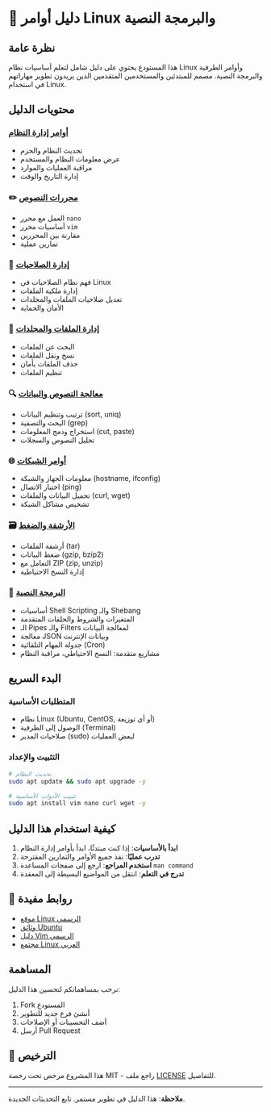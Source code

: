 # 🐧 دليل أوامر Linux والبرمجة النصية

## نظرة عامة

هذا المستودع يحتوي على دليل شامل لتعلم أساسيات نظام Linux وأوامر الطرفية والبرمجة النصية. مصمم للمبتدئين والمستخدمين المتقدمين الذين يريدون تطوير مهاراتهم في استخدام Linux.

##  محتويات الدليل

###  [أوامر إدارة النظام](./system-commands.md)
- تحديث النظام والحزم
- عرض معلومات النظام والمستخدم
- مراقبة العمليات والموارد
- إدارة التاريخ والوقت

### ✏️ [محررات النصوص](./text-editors.md)
- العمل مع محرر `nano`
- أساسيات محرر `vim`
- مقارنة بين المحررين
- تمارين عملية

### 🔐 [إدارة الصلاحيات](./file-permissions.md)
- فهم نظام الصلاحيات في Linux
- إدارة ملكية الملفات
- تعديل صلاحيات الملفات والمجلدات
- الأمان والحماية

### 📁 [إدارة الملفات والمجلدات](./file-management.md)
- البحث عن الملفات
- نسخ ونقل الملفات
- حذف الملفات بأمان
- تنظيم الملفات

### 🔍 [معالجة النصوص والبيانات](./text-processing.md)
- ترتيب وتنظيم البيانات (sort, uniq)
- البحث والتصفية (grep)
- استخراج ودمج المعلومات (cut, paste)
- تحليل النصوص والسجلات

### 🌐 [أوامر الشبكات](./networking.md)
- معلومات الجهاز والشبكة (hostname, ifconfig)
- اختبار الاتصال (ping)
- تحميل البيانات والملفات (curl, wget)
- تشخيص مشاكل الشبكة

### 🗃️ [الأرشفة والضغط](./archiving.md)
- أرشفة الملفات (tar)
- ضغط البيانات (gzip, bzip2)
- التعامل مع ZIP (zip, unzip)
- إدارة النسخ الاحتياطية

### 📜 [البرمجة النصية](./shell-scripting.md)
- أساسيات Shell Scripting والـ Shebang
- المتغيرات والشروط والحلقات المتقدمة
- الـ Pipes والـ Filters لمعالجة البيانات
- معالجة JSON وبيانات الإنترنت
- جدولة المهام التلقائية (Cron)
- مشاريع متقدمة: النسخ الاحتياطي، مراقبة النظام

##  البدء السريع

### المتطلبات الأساسية
- نظام Linux (Ubuntu, CentOS, أو أي توزيعة)
- الوصول إلى الطرفية (Terminal)
- صلاحيات المدير (sudo) لبعض العمليات

### التثبيت والإعداد

```bash
# تحديث النظام
sudo apt update && sudo apt upgrade -y

# تثبيت الأدوات الأساسية
sudo apt install vim nano curl wget -y
```

##  كيفية استخدام هذا الدليل

1. **ابدأ بالأساسيات**: إذا كنت مبتدئًا، ابدأ بأوامر إدارة النظام
2. **تدرب عمليًا**: نفذ جميع الأوامر والتمارين المقترحة
3. **استخدم المراجع**: ارجع إلى صفحات المساعدة `man command`
4. **تدرج في التعلم**: انتقل من المواضيع البسيطة إلى المعقدة

## 🔗 روابط مفيدة

- [موقع Linux الرسمي](https://www.linux.org/)
- [وثائق Ubuntu](https://help.ubuntu.com/)
- [دليل Vim الرسمي](https://www.vim.org/)
- [مجتمع Linux العربي](https://www.linux.ae/)

##  المساهمة

نرحب بمساهماتكم لتحسين هذا الدليل:

1. Fork المستودع
2. أنشئ فرع جديد للتطوير
3. أضف التحسينات أو الإصلاحات
4. أرسل Pull Request

## 📄 الترخيص

هذا المشروع مرخص تحت رخصة MIT - راجع ملف [LICENSE](LICENSE) للتفاصيل.

---

**ملاحظة**: هذا الدليل في تطوير مستمر. تابع التحديثات الجديدة.